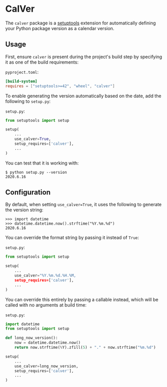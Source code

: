 # CalVer

The `calver` package is a [setuptools](https://pypi.org/p/setuptools) extension
for automatically defining your Python package version as a calendar version.

## Usage

First, ensure `calver` is present during the project's build step by specifying
it as one of the build requirements:

`pyproject.toml`:
```toml
[build-system]
requires = ["setuptools>=42", "wheel", "calver"]
```

To enable generating the version automatically based on the date, add the
following to `setup.py`:

`setup.py`:
```python
from setuptools import setup

setup(
    ...
    use_calver=True,
    setup_requires=['calver'],
    ...
)
```

You can test that it is working with:

```
$ python setup.py --version
2020.6.16
```

## Configuration

By default, when setting `use_calver=True`, it uses the following to generate
the version string:

```
>>> import datetime
>>> datetime.datetime.now().strftime("%Y.%m.%d")
2020.6.16
```

You can override the format string by passing it instead of `True`:

`setup.py`:
```python
from setuptools import setup

setup(
    ...
    use_calver="%Y.%m.%d.%H.%M,
    setup_requires=['calver'],
    ...
)
```

You can override this entirely by passing a callable instead, which will be called
with no arguments at build time:

`setup.py`:
```python
import datetime
from setuptools import setup

def long_now_version():
    now = datetime.datetime.now()
    return now.strftime(%Y).zfill(5) + "." + now.strftime("%m.%d")

setup(
    ...
    use_calver=long_now_version,
    setup_requires=['calver'],
    ...
)
```
